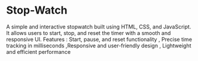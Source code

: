 # Stop-Watch
A simple and interactive stopwatch built using HTML, CSS, and JavaScript. It allows users to start, stop, and reset the timer with a smooth and responsive UI.   Features : Start, pause, and reset functionality , Precise time tracking in milliseconds ,Responsive and user-friendly design , Lightweight and efficient performance
